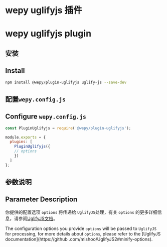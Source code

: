 # wepy uglifyjs 插件
# wepy uglifyjs plugin


## 安装
## Install

```bash
npm install @wepy/plugin-uglifyjs uglify-js --save-dev
```

## 配置`wepy.config.js`
## Configure `wepy.config.js`

```javascript
const PluginUglifyjs = require('@wepy/plugin-uglifyjs');

module.exports = {
  plugins: [
    PluginUglifyjs({
    // options
    })
  ]
};
```

## 参数说明
## Parameter Description

你提供的配置选项 ```options``` 将传递给 ```UglifyJS```处理，有关 ```options``` 的更多详细信息，请参阅[UglifyJS文档](https://github.com/mishoo/UglifyJS2#minify-options)。


The configuration options you provide ```options``` will be passed to ```UglifyJS``` for processing, for more details about ```options```, please refer to the [UglifyJS documentation](https://github .com/mishoo/UglifyJS2#minify-options).
